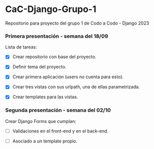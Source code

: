 # CaC-Django-Grupo-1
Repositorio para proyecto del grupo 1 de Codo a Codo - Django 2023



### Primera presentación - semana del 18/09

Lista de tareas:

- [x] Crear repositorio con base del proyecto.

- [x] Definir tema del proyecto.

- [x] Crear primera aplicación (users no cuenta para esto).

- [x] Crear tres vistas con sus urlpath, una de ellas parametrizada.

- [x] Crear templates para las vistas.



### Segunda presentación - semana del 02/10

Crear Django Forms que cumplan:

- [ ] Validaciones en el front-end y en el back-end.

- [ ] Asociado a un template propio.


